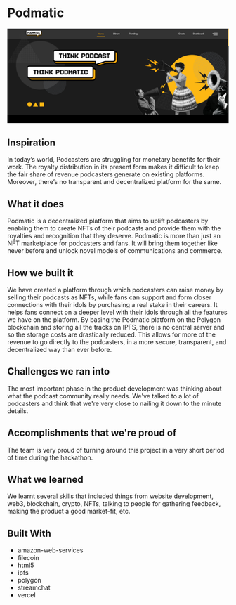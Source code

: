 # Podmatic

<img src="./homepage.png" alt="Podmatic Homepage">

## Inspiration
In today’s world, Podcasters are struggling for monetary benefits for their work. The royalty distribution in its present form makes it difficult to keep the fair share of revenue podcasters generate on existing platforms. Moreover, there’s no transparent and decentralized platform for the same.

## What it does
Podmatic is a decentralized platform that aims to uplift podcasters by enabling them to create NFTs of their podcasts and provide them with the royalties and recognition that they deserve. Podmatic is more than just an NFT marketplace for podcasters and fans. It will bring them together like never before and unlock novel models of communications and commerce.

## How we built it
We have created a platform through which podcasters can raise money by selling their podcasts as NFTs, while fans can support and form closer connections with their idols by purchasing a real stake in their careers. It helps fans connect on a deeper level with their idols through all the features we have on the platform. By basing the Podmatic platform on the Polygon blockchain and storing all the tracks on IPFS, there is no central server and so the storage costs are drastically reduced. This allows for more of the revenue to go directly to the podcasters, in a more secure, transparent, and decentralized way than ever before.

## Challenges we ran into
The most important phase in the product development was thinking about what the podcast community really needs. We've talked to a lot of podcasters and think that we're very close to nailing it down to the minute details.

## Accomplishments that we're proud of
The team is very proud of turning around this project in a very short period of time during the hackathon.

## What we learned
We learnt several skills that included things from website development, web3, blockchain, crypto, NFTs, talking to people for gathering feedback, making the product a good market-fit, etc.

## Built With
- amazon-web-services
- filecoin
- html5
- ipfs
- polygon
- streamchat
- vercel